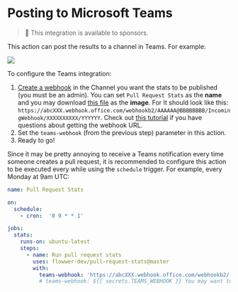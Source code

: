 # Posting to Microsoft Teams

> 💙 This integration is available to sponsors.

This action can post the results to a channel in Teams. For example:

![](/assets/teams.png)

To configure the Teams integration:

1. [Create a webhook](https://learn.microsoft.com/en-us/microsoftteams/platform/webhooks-and-connectors/how-to/add-incoming-webhook) in the Channel you want the stats to be published (you must be an admin). You can set `Pull Request Stats` as the **name** and you may download [this file](https://s3.amazonaws.com/manuelmhtr.assets/flowwer/logo/logo-1024px.png) as the **image**. For  It should look like this: `https://abcXXX.webhook.office.com/webhookb2/AAAAAA@BBBBBBBB/IncomingWebhook/XXXXXXXXXX/YYYYYY`. Check out [this tutorial](https://www.youtube.com/watch?v=amvh4rzTCS0) if you have questions about getting the webhook URL.
2. Set the `teams-webhook` (from the previous step) parameter in this action.
3. Ready to go!

Since it may be pretty annoying to receive a Teams notification every time someone creates a pull request, it is recommended to configure this action to be executed every while using the `schedule` trigger. For example, every Monday at 9am UTC:

```yml
name: Pull Request Stats

on:
  schedule:
    - cron:  '0 9 * * 1'

jobs:
  stats:
    runs-on: ubuntu-latest
    steps:
      - name: Run pull request stats
        uses: flowwer-dev/pull-request-stats@master
        with:
          teams-webhook: 'https://abcXXX.webhook.office.com/webhookb2/...'
          # teams-webhook: ${{ secrets.TEAMS_WEBHOOK }} You may want to store this value as a secret.
```
